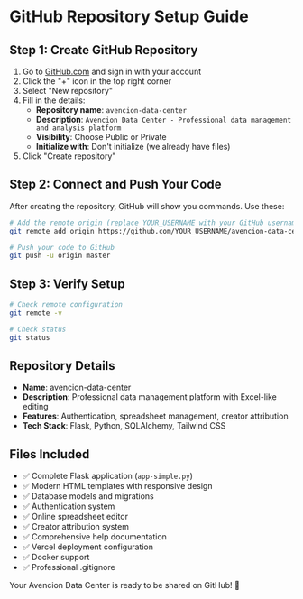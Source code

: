 # GitHub Repository Setup Guide

## Step 1: Create GitHub Repository

1. Go to [GitHub.com](https://github.com) and sign in with your account
2. Click the "+" icon in the top right corner
3. Select "New repository"
4. Fill in the details:
   - **Repository name**: `avencion-data-center`
   - **Description**: `Avencion Data Center - Professional data management and analysis platform`
   - **Visibility**: Choose Public or Private
   - **Initialize with**: Don't initialize (we already have files)
5. Click "Create repository"

## Step 2: Connect and Push Your Code

After creating the repository, GitHub will show you commands. Use these:

```bash
# Add the remote origin (replace YOUR_USERNAME with your GitHub username)
git remote add origin https://github.com/YOUR_USERNAME/avencion-data-center.git

# Push your code to GitHub
git push -u origin master
```

## Step 3: Verify Setup

```bash
# Check remote configuration
git remote -v

# Check status
git status
```

## Repository Details

- **Name**: avencion-data-center
- **Description**: Professional data management platform with Excel-like editing
- **Features**: Authentication, spreadsheet management, creator attribution
- **Tech Stack**: Flask, Python, SQLAlchemy, Tailwind CSS

## Files Included

- ✅ Complete Flask application (`app-simple.py`)
- ✅ Modern HTML templates with responsive design
- ✅ Database models and migrations
- ✅ Authentication system
- ✅ Online spreadsheet editor
- ✅ Creator attribution system
- ✅ Comprehensive help documentation
- ✅ Vercel deployment configuration
- ✅ Docker support
- ✅ Professional .gitignore

Your Avencion Data Center is ready to be shared on GitHub! 🚀 